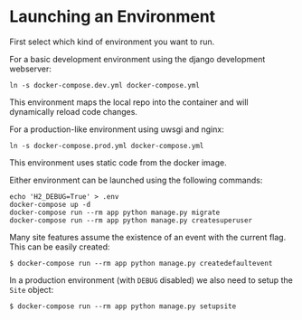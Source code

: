 Launching an Environment
========================

First select which kind of environment you want to run.

For a basic development environment using the django development webserver:
```shell
ln -s docker-compose.dev.yml docker-compose.yml
```
This environment maps the local repo into the container and will dynamically reload code changes.

For a production-like environment using uwsgi and nginx:
```shell
ln -s docker-compose.prod.yml docker-compose.yml
```
This environment uses static code from the docker image.

Either environment can be launched using the following commands:
```shell
echo 'H2_DEBUG=True' > .env
docker-compose up -d
docker-compose run --rm app python manage.py migrate
docker-compose run --rm app python manage.py createsuperuser
```

Many site features assume the existence of an event with the current flag. This can be easily created:
```
$ docker-compose run --rm app python manage.py createdefaultevent
```

In a production environment (with `DEBUG` disabled) we also need to setup the `Site` object:
```
$ docker-compose run --rm app python manage.py setupsite
```
